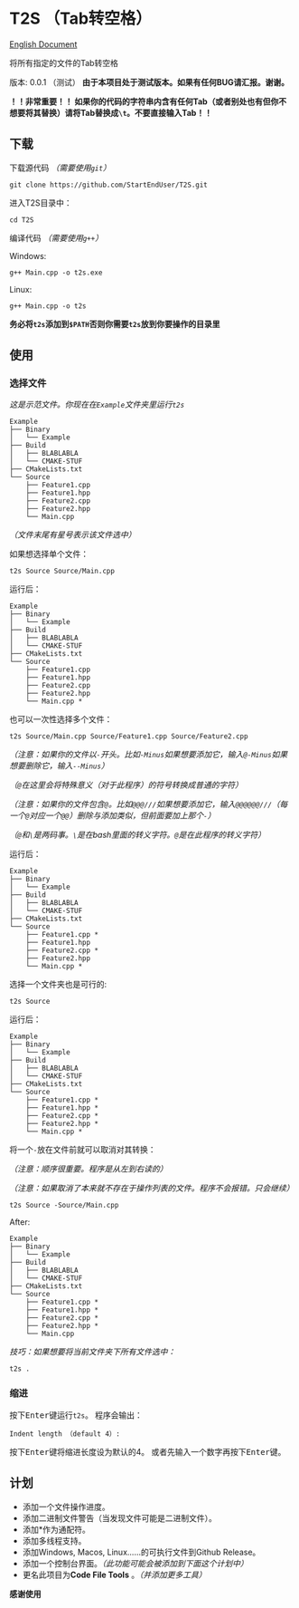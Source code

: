 # T2S （Tab转空格）

[English Document](README.md)

将所有指定的文件的Tab转空格

版本: 0.0.1 （测试）
**由于本项目处于测试版本。如果有任何BUG请汇报。谢谢。**

**！！非常重要！！ 如果你的代码的字符串内含有任何Tab（或者别处也有但你不想要将其替换）请将Tab替换成`\t`。不要直接输入Tab！！**

## 下载
下载源代码 *（需要使用`git`）*
```
git clone https://github.com/StartEndUser/T2S.git
```

进入T2S目录中：
```
cd T2S
```

编译代码 *（需要使用`g++`）*

Windows:
```
g++ Main.cpp -o t2s.exe
```
Linux:
```
g++ Main.cpp -o t2s
```

**务必将`t2s`添加到`$PATH`否则你需要`t2s`放到你要操作的目录里**
## 使用
### 选择文件
*这是示范文件。你现在在`Example`文件夹里运行`t2s`*
```
Example
├── Binary
│   └── Example
├── Build
│   ├── BLABLABLA
│   └── CMAKE-STUF
├── CMakeLists.txt
└── Source
    ├── Feature1.cpp
    ├── Feature1.hpp
    ├── Feature2.cpp
    ├── Feature2.hpp
    └── Main.cpp
```
*（文件末尾有星号表示该文件选中）*

如果想选择单个文件：
```
t2s Source Source/Main.cpp
```
运行后：
```
Example
├── Binary
│   └── Example
├── Build
│   ├── BLABLABLA
│   └── CMAKE-STUF
├── CMakeLists.txt
└── Source
    ├── Feature1.cpp
    ├── Feature1.hpp
    ├── Feature2.cpp
    ├── Feature2.hpp
    └── Main.cpp *
```

也可以一次性选择多个文件：
```
t2s Source/Main.cpp Source/Feature1.cpp Source/Feature2.cpp
```
*（注意：如果你的文件以`-`开头。比如`-Minus`如果想要添加它，输入`@-Minus`如果想要删除它，输入`--Minus`）*

*（`@`在这里会将特殊意义（对于此程序）的符号转换成普通的字符）*

*（注意：如果你的文件包含`@`。比如`@@@///`如果想要添加它，输入`@@@@@@///`（每一个`@`对应一个`@@`）删除与添加类似，但前面要加上那个`-`）*

*（`@`和`\`是两码事。`\`是在bash里面的转义字符。`@`是在此程序的转义字符）*

运行后：
```
Example
├── Binary
│   └── Example
├── Build
│   ├── BLABLABLA
│   └── CMAKE-STUF
├── CMakeLists.txt
└── Source
    ├── Feature1.cpp *
    ├── Feature1.hpp
    ├── Feature2.cpp *
    ├── Feature2.hpp
    └── Main.cpp *
```

选择一个文件夹也是可行的:
```
t2s Source
```
运行后：
```
Example
├── Binary
│   └── Example
├── Build
│   ├── BLABLABLA
│   └── CMAKE-STUF
├── CMakeLists.txt
└── Source
    ├── Feature1.cpp *
    ├── Feature1.hpp *
    ├── Feature2.cpp *
    ├── Feature2.hpp *
    └── Main.cpp *
```

将一个`-`放在文件前就可以取消对其转换：

*（注意：顺序很重要。程序是从左到右读的）*

*（注意：如果取消了本来就不存在于操作列表的文件。程序不会报错。只会继续）*
```
t2s Source -Source/Main.cpp
```
After:
```
Example
├── Binary
│   └── Example
├── Build
│   ├── BLABLABLA
│   └── CMAKE-STUF
├── CMakeLists.txt
└── Source
    ├── Feature1.cpp *
    ├── Feature1.hpp *
    ├── Feature2.cpp *
    ├── Feature2.hpp *
    └── Main.cpp
```

*技巧：如果想要将当前文件夹下所有文件选中：*
```
t2s .
```

### 缩进
按下<kbd>Enter</kbd>键运行`t2s`。
程序会输出：
```
Indent length （default 4）:
```

按下<kbd>Enter</kbd>键将缩进长度设为默认的4。
或者先输入一个数字再按下<kbd>Enter</kbd>键。

## 计划
 - 添加一个文件操作进度。
 - 添加二进制文件警告（当发现文件可能是二进制文件）。
 - 添加*作为通配符。
 - 添加多线程支持。
 - 添加Windows, Macos, Linux......的可执行文件到Github Release。
 - 添加一个控制台界面。*（此功能可能会被添加到下面这个计划中）*
 - 更名此项目为**Code File Tools** 。*（并添加更多工具）*

**感谢使用**
